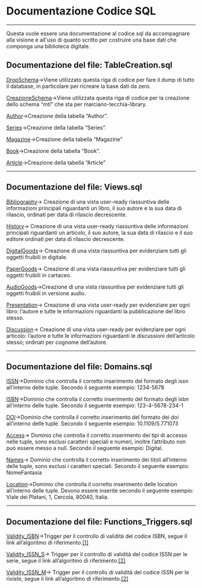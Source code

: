 # Documentazione Codice SQL

---

Questa vuole essere una documentazione al codice sql da accompagnare alla visione e all'uso di quanto scritto per costruire una base dati che componga una biblioteca digitale.

## Documentazione del file: TableCreation.sql

[DropSchema](https://github.com/lorenzotecchia/ProgettoOOBD/blob/02c2dc4dc0c10a1ecd004aec9ed6b2980ba3c8e8/BD/SQLFiles/TableCreation.sql#L1)→Viene utilizzato questa riga di codice per fare il dump di tutto il database, in particolare per ricreare la base dati da zero.

[CreazioneSchema](https://github.com/lorenzotecchia/ProgettoOOBD/blob/02c2dc4dc0c10a1ecd004aec9ed6b2980ba3c8e8/BD/SQLFiles/TableCreation.sql#L2)→Viene utilizzata questa riga di codice per la creazione dello schema “mtl” che sta per marciano-tecchia-library.

[Author](https://github.com/lorenzotecchia/ProgettoOOBD/blob/02c2dc4dc0c10a1ecd004aec9ed6b2980ba3c8e8/BD/SQLFiles/TableCreation.sql#L5-L11)→Creazione della tabella “Author”.

[Series](https://github.com/lorenzotecchia/ProgettoOOBD/blob/02c2dc4dc0c10a1ecd004aec9ed6b2980ba3c8e8/BD/SQLFiles/TableCreation.sql#L14-L21)→Creazione della tabella “Series”.

[Magazine](https://github.com/lorenzotecchia/ProgettoOOBD/blob/02c2dc4dc0c10a1ecd004aec9ed6b2980ba3c8e8/BD/SQLFiles/TableCreation.sql#L23-L33)→Creazione della tabella “Magazine”

[Book](https://github.com/lorenzotecchia/ProgettoOOBD/blob/02c2dc4dc0c10a1ecd004aec9ed6b2980ba3c8e8/BD/SQLFiles/TableCreation.sql#L37-L58)→Creazione della tabella “Book”.

[Article](https://github.com/lorenzotecchia/ProgettoOOBD/blob/02c2dc4dc0c10a1ecd004aec9ed6b2980ba3c8e8/BD/SQLFiles/TableCreation.sql#L61-L78)→Creazione della tabella “Article”

---

## Documentazione del file: Views.sql

[Bibliography](https://github.com/lorenzotecchia/ProgettoOOBD/blob/02c2dc4dc0c10a1ecd004aec9ed6b2980ba3c8e8/BD/SQLFiles/views.sql#L1-L4)→ Creazione di una vista user-ready riassuntiva delle informazioni principali riguardanti un libro, il suo autore e la sua data di rilascio, ordinati per data di rilascio decrescente.

[History](https://github.com/lorenzotecchia/ProgettoOOBD/blob/02c2dc4dc0c10a1ecd004aec9ed6b2980ba3c8e8/BD/SQLFiles/views.sql#L6-L9)→ Creazione di una vista user-ready riassuntiva delle informazioni principali riguardanti un articolo, il suo autore, la sua data di rilascio e il suo editore ordinati per data di rilascio decrescente.

[DigitalGoods](https://github.com/lorenzotecchia/ProgettoOOBD/blob/02c2dc4dc0c10a1ecd004aec9ed6b2980ba3c8e8/BD/SQLFiles/views.sql#L11-L18)→ Creazione di una vista riassuntiva per evidenziare tutti gli oggetti fruibili in digitale.

[PaperGoods](https://github.com/lorenzotecchia/ProgettoOOBD/blob/02c2dc4dc0c10a1ecd004aec9ed6b2980ba3c8e8/BD/SQLFiles/views.sql#L20-L27)→ Creazione di una vista riassuntiva per evidenziare tutti gli oggetti fruibili in cartaceo.

[AudioGoods](https://github.com/lorenzotecchia/ProgettoOOBD/blob/02c2dc4dc0c10a1ecd004aec9ed6b2980ba3c8e8/BD/SQLFiles/views.sql#L29-L36)→Creazione di una vista riassuntiva per evidenziare tutti gli oggetti fruibili in versione audio.

[Presentation](https://github.com/lorenzotecchia/ProgettoOOBD/blob/02c2dc4dc0c10a1ecd004aec9ed6b2980ba3c8e8/BD/SQLFiles/views.sql#L38-L40)→ Creazione di una vista user-ready per evidenziare per ogni libro: l’autore e tutte le informazioni riguardanti la pubblicazione del libro stesso.

[Discussion](https://github.com/lorenzotecchia/ProgettoOOBD/blob/02c2dc4dc0c10a1ecd004aec9ed6b2980ba3c8e8/BD/SQLFiles/views.sql#L42-L45)→ Creazione di una vista user-ready per evidenziare per ogni articolo: l’autore e tutte le informazioni riguardanti le discussioni dell’articolo stesso; ordinati per cognome dell’autore.

---

## Documentazione del file: Domains.sql

[ISSN](https://github.com/lorenzotecchia/ProgettoOOBD/blob/13b1b81e5a403fe981fcf7016a458db3a17ff69a/BD/SQLFiles/domains.sql#L1-L2)→Dominio che controlla il corretto inserimento del formato degli issn all’interno delle tuple. Secondo il seguente esempio: 1234-5678

[ISBN](https://github.com/lorenzotecchia/ProgettoOOBD/blob/13b1b81e5a403fe981fcf7016a458db3a17ff69a/BD/SQLFiles/domains.sql#L4-L5)→Dominio che controlla il corretto inserimento del formato degli isbn all’interno delle tuple. Secondo il seguente esempio: 123-4-5678-234-1

[DOI](https://github.com/lorenzotecchia/ProgettoOOBD/blob/13b1b81e5a403fe981fcf7016a458db3a17ff69a/BD/SQLFiles/domains.sql#L7-L8)→Dominio che controlla il corretto inserimento del formato dei doi all’interno delle tuple. Secondo il seguente esempio: 10.1109/5.771073

[Access](https://github.com/lorenzotecchia/ProgettoOOBD/blob/13b1b81e5a403fe981fcf7016a458db3a17ff69a/BD/SQLFiles/domains.sql#L10-L12)→ Dominio che controlla il corretto inserimento dei tipi di accesso nelle tuple, sono esclusi caratteri speciali e numeri, inoltre l’attributo non può essere messo a null. Secondo il seguente esempio: Digital.

[Names](https://github.com/lorenzotecchia/ProgettoOOBD/blob/13b1b81e5a403fe981fcf7016a458db3a17ff69a/BD/SQLFiles/domains.sql#L14-L15)→ Dominio che controlla il corretto inserimento dei titoli all’interno delle tuple, sono esclusi i caratteri speciali. Secondo il seguente esempio: NomeFantasia 

[Location](https://github.com/lorenzotecchia/ProgettoOOBD/blob/13b1b81e5a403fe981fcf7016a458db3a17ff69a/BD/SQLFiles/domains.sql#L17-L18)→Dominio che controlla il corretto inserimento delle location all’interno delle tuple. Devono essere inserite secondo il seguente esempio: Viale dei Platani, 1, Cercola, 80040, Italia.

---

## Documentazione del file: Functions_Triggers.sql

[Validity_ISBN](https://github.com/lorenzotecchia/ProgettoOOBD/blob/13b1b81e5a403fe981fcf7016a458db3a17ff69a/BD/SQLFiles/functions_triggers.sql#L1-L32)→Trigger per il controllo di validità del codice ISBN, segue il link all’algoritmo di riferimento.[[1]](https://it.wikipedia.org/wiki/ISBN#Verifica_di_un_codice_ISBN-10)

[Validity_ISSN_S](https://github.com/lorenzotecchia/ProgettoOOBD/blob/13b1b81e5a403fe981fcf7016a458db3a17ff69a/BD/SQLFiles/functions_triggers.sql#L34-L68)→ Trigger per il controllo di validità del codice ISSN per le serie, segue il link all’algoritmo di riferimento.[[2]](https://it.wikipedia.org/wiki/ISSN#Validazione_del_codice_di_controllo)

[Validity_ISSN_M](https://github.com/lorenzotecchia/ProgettoOOBD/blob/13b1b81e5a403fe981fcf7016a458db3a17ff69a/BD/SQLFiles/functions_triggers.sql#L70-L104)→ Trigger per il controllo di validità del codice ISSN per le riviste, segue il link all’algoritmo di riferimento.[[2]](https://it.wikipedia.org/wiki/ISSN#Validazione_del_codice_di_controllo)
